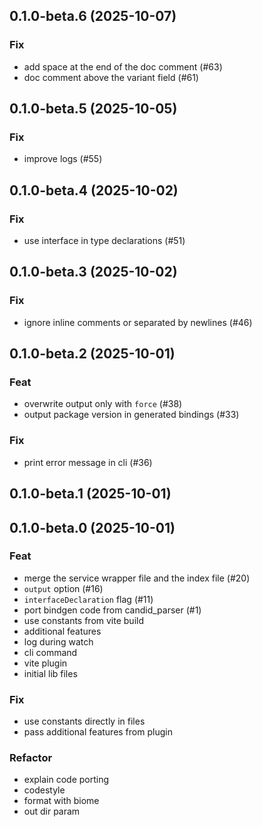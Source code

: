 ## 0.1.0-beta.6 (2025-10-07)

### Fix

- add space at the end of the doc comment (#63)
- doc comment above the variant field (#61)

## 0.1.0-beta.5 (2025-10-05)

### Fix

- improve logs (#55)

## 0.1.0-beta.4 (2025-10-02)

### Fix

- use interface in type declarations (#51)

## 0.1.0-beta.3 (2025-10-02)

### Fix

- ignore inline comments or separated by newlines  (#46)

## 0.1.0-beta.2 (2025-10-01)

### Feat

- overwrite output only with `force` (#38)
- output package version in generated bindings (#33)

### Fix

- print error message in cli (#36)

## 0.1.0-beta.1 (2025-10-01)

## 0.1.0-beta.0 (2025-10-01)

### Feat

- merge the service wrapper file and the index file (#20)
- `output` option (#16)
- `interfaceDeclaration` flag (#11)
- port bindgen code from candid_parser (#1)
- use constants from vite build
- additional features
- log during watch
- cli command
- vite plugin
- initial lib files

### Fix

- use constants directly in files
- pass additional features from plugin

### Refactor

- explain code porting
- codestyle
- format with biome
- out dir param
